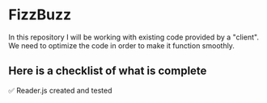# FizzBuzz

In this repository I will be working with existing code provided by a "client".
We need to optimize the code in order to make it function smoothly.

## Here is a checklist of what is complete
✅ Reader.js created and tested
